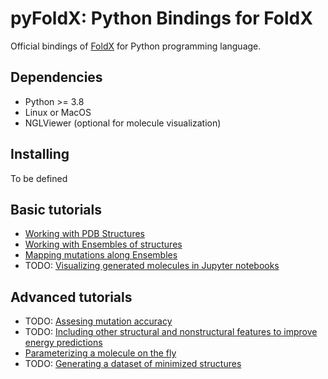 # pyFoldX: Python Bindings for FoldX

Official bindings of [FoldX](http://foldxsuite.crg.eu/) for Python programming language.

## Dependencies

- Python >= 3.8
- Linux or MacOS
- NGLViewer (optional for molecule visualization)

## Installing

To be defined

## Basic tutorials

- [Working with PDB Structures](https://github.com/leandroradusky/pyFoldX/blob/master/notebooks/StructureUsage.ipynb)
- [Working with Ensembles of structures](https://github.com/leandroradusky/pyFoldX/blob/master/notebooks/EnsembleStability.ipynb)
- [Mapping mutations along Ensembles](https://github.com/leandroradusky/pyFoldX/blob/master/notebooks/EnsembleMutation.ipynb)
- TODO: [Visualizing generated molecules in Jupyter notebooks]()

## Advanced tutorials

- TODO: [Assesing mutation accuracy]()
- TODO: [Including other structural and nonstructural features to improve energy predictions]()
- [Parameterizing a molecule on the fly](https://github.com/leandroradusky/pyFoldX/blob/master/notebooks/moleculeParameterization.ipynb)
- TODO: [Generating a dataset of minimized structures]()
